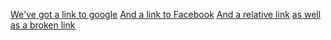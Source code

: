 [We've got a link to google](www.google.com) [And a link to Facebook](https://www.facebook.com)
[And a relative link](/page) [as well as a broken link](www.notarealsite.biz)

